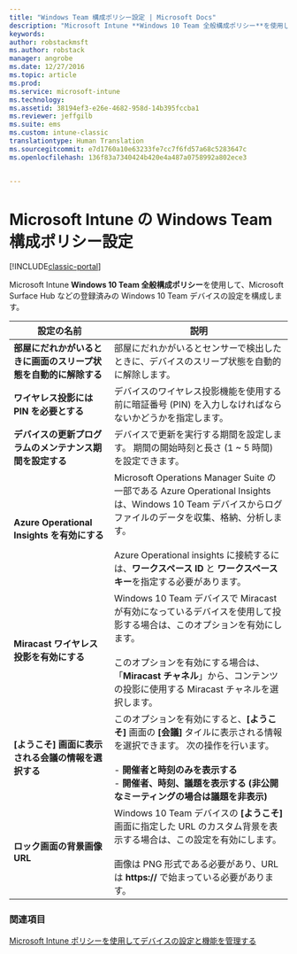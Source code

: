 ```yaml
---
title: "Windows Team 構成ポリシー設定 | Microsoft Docs"
description: "Microsoft Intune **Windows 10 Team 全般構成ポリシー**を使用して、Microsoft Surface Hub などの登録済みの Windows 10 Team デバイスの設定を構成します。"
keywords: 
author: robstackmsft
ms.author: robstack
manager: angrobe
ms.date: 12/27/2016
ms.topic: article
ms.prod: 
ms.service: microsoft-intune
ms.technology: 
ms.assetid: 38194ef3-e26e-4682-958d-14b395fccba1
ms.reviewer: jeffgilb
ms.suite: ems
ms.custom: intune-classic
translationtype: Human Translation
ms.sourcegitcommit: e7d1760a10e63233fe7cc7f6fd57a68c5283647c
ms.openlocfilehash: 136f83a7340424b420e4a487a0758992a802ece3


---
```


# <a name="windows-team-configuration-policy-settings-in-microsoft-intune"></a>Microsoft Intune の Windows Team 構成ポリシー設定

[!INCLUDE[classic-portal](../includes/classic-portal.md)]

Microsoft Intune **Windows 10 Team 全般構成ポリシー**を使用して、Microsoft Surface Hub などの登録済みの Windows 10 Team デバイスの設定を構成します。

|設定の名前|説明|
|----------------|-----------|
|**部屋にだれかがいるときに画面のスリープ状態を自動的に解除する**|部屋にだれかがいるとセンサーで検出したときに、デバイスのスリープ状態を自動的に解除します。|
|**ワイヤレス投影には PIN を必要とする**|デバイスのワイヤレス投影機能を使用する前に暗証番号 (PIN) を入力しなければならないかどうかを指定します。|
|**デバイスの更新プログラムのメンテナンス期間を設定する**|デバイスで更新を実行する期間を設定します。 期間の開始時刻と長さ (1 ~ 5 時間) を設定できます。|
|**Azure Operational Insights を有効にする**|Microsoft Operations Manager Suite の一部である Azure Operational Insights は、Windows 10 Team デバイスからログ ファイルのデータを収集、格納、分析します。<br /><br />Azure Operational insights に接続するには、**ワークスペース ID** と **ワークスペース キー**を指定する必要があります。|
|**Miracast ワイヤレス投影を有効にする**|Windows 10 Team デバイスで Miracast が有効になっているデバイスを使用して投影する場合は、このオプションを有効にします。<br /><br />このオプションを有効にする場合は、「**Miracast チャネル**」から、コンテンツの投影に使用する Miracast チャネルを選択します。|
|**[ようこそ] 画面に表示される会議の情報を選択する**|このオプションを有効にすると、**[ようこそ]** 画面の **[会議]** タイルに表示される情報を選択できます。 次の操作を行います。<br /><br />-   **開催者と時刻のみを表示する**<br />-   **開催者、時刻、議題を表示する (非公開なミーティングの場合は議題を非表示)**|
|**ロック画面の背景画像 URL**|Windows 10 Team デバイスの **[ようこそ]** 画面に指定した URL のカスタム背景を表示する場合は、この設定を有効にします。<br /><br />画像は PNG 形式である必要があり、URL は **https://** で始まっている必要があります。|


### <a name="see-also"></a>関連項目
[Microsoft Intune ポリシーを使用してデバイスの設定と機能を管理する](manage-settings-and-features-on-your-devices-with-microsoft-intune-policies.md)




<!--HONumber=Dec16_HO5-->


